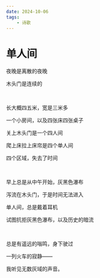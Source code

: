 ```yaml
---
date: 2024-10-06
tags:
	- 诗歌
---
```


# 单人间

夜晚是离散的夜晚

木头门是连续的

<br/>

长大概四五米，宽是三米多

一个小房间，以及四张床四张桌子

关上木头门是一个四人间

爬上床拉上床帘是四个单人间

四个区域，失去了时间

<br/>

早上总是从中午开始，灰黑色瀑布

泻流在木头门，于是时间无法进入

单人间，总是戴着耳机

试图抗拒灰黑色瀑布，以及历史的暗流

<br/>

总是有遥远的嗡鸣，身下驶过

一列火车的寂静——

我听见无数灰域的声音。